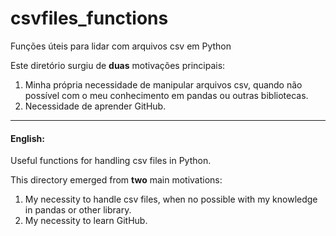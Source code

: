 # csvfiles_functions
 Funções úteis para lidar com arquivos csv em Python
 
 Este diretório surgiu de **duas** motivações principais: 
1) Minha própria necessidade de manipular arquivos csv, quando não possível com o meu conhecimento em pandas ou outras bibliotecas.
2) Necessidade de aprender GitHub.
---
#### English:

Useful functions for handling csv files in Python.

This directory emerged from **two** main motivations:
1) My necessity to handle csv files, when no possible with my knowledge in pandas or other library.
2) My necessity to learn GitHub.
